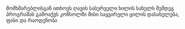 მომხმარებლისგან ითხოვს ღავის სასურველი ხილის სახელს
შემდეგ პროგრამას გამოაქვს კონსოლში მისი საყვარელი ცილის დასახელება, ფასი და რაოდენობა
